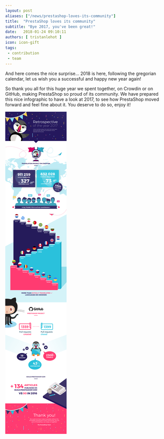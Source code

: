 ```yaml
---
layout: post
aliases: ["/news/prestashop-loves-its-community"]
title:  "PrestaShop loves its community"
subtitle: "Bye 2017, you've been great!"
date:   2018-01-24 09:10:11
authors: [ tristanlehot ]
icon: icon-gift
tags:
 - contribution
 - team
---
```


And here comes the nice surprise... 2018 is here, following the gregorian calendar, let us wish you a successful and happy new year again!

So thank you all for this huge year we spent together, on Crowdin or on GitHub, making PrestaShop so proud of its community. We have prepared this nice infographic to have a look at 2017, to see how PrestaShop moved forward and feel fine about it. You deserve to do so, enjoy it!


![Retrospective 2017](/assets/images/2018/01/Infographic_2017.jpg)

